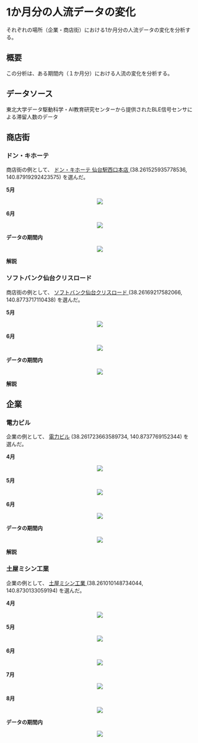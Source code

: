 # 1か月分の人流データの変化
それぞれの場所（企業・商店街）における1か月分の人流データの変化を分析する。

## 概要
この分析は、ある期間内（１か月分）における人流の変化を分析する。

## データソース
東北大学データ駆動科学・AI教育研究センターから提供されたBLE信号センサによる滞留人数のデータ

## 商店街
### ドン・キホーテ
商店街の例として、
<a href="https://www.google.com/maps/place/Don+Quijote+Sendaieki+Nishiguchi+Honten/@38.2615751,140.8791388,20z/data=!3m1!5s0x5f8a282286e21f93:0x1e78f86f1a14dc99!4m6!3m5!1s0x5f8a29ebf3326a1f:0xfd9290a3259806c8!8m2!3d38.2616387!4d140.8792368!16s%2Fg%2F1tdd0hgt?entry=ttu">ドン・キホーテ 仙台駅西口本店 </a>
(38.261525935778536, 140.87919292423575) 
を選んだ。

**5月**
<div align="center">
  <img src="graph_by_month/p003_05.svg">
</div>

**6月**
<div align="center">
  <img src="graph_by_month/p003_06.svg">
</div>

**データの期間内**
<div align="center">
  <img src="graph_by_month/p003_all.svg">
</div>

**解説**

### ソフトバンク仙台クリスロード
商店街の例として、
<a href="https://www.google.com/maps/place/Softbank+Sendai+Clis+Road/@38.2616897,140.8771525,21z/data=!3m1!5s0x5f8a282319375d9d:0x7ed4017139cece0!4m6!3m5!1s0x5f8a28231922ce7d:0x54042ff31446ee43!8m2!3d38.2617006!4d140.8773583!16s%2Fg%2F1tjl5qrn?entry=ttu">ソフトバンク仙台クリスロード </a>
(38.26169217582066, 140.8773717110438) 
を選んだ。

**5月**
<div align="center">
  <img src="graph_by_month/p011_05.svg">
</div>

**6月**
<div align="center">
  <img src="graph_by_month/p011_06.svg">
</div>

**データの期間内**
<div align="center">
  <img src="graph_by_month/p011_all.svg">
</div>

**解説**

## 企業
### 電力ビル
企業の例として、
<a href="https://www.google.com/maps/place/FamilyMart+Electricity+Building/@38.2618213,140.8737448,20z/data=!3m1!5s0x5f8a283ca46b69bb:0xbaf3fd18be527d1c!4m6!3m5!1s0x5f8a283b58ddaa5d:0xe57a2d2dfd3d4a78!8m2!3d38.261659!4d140.8737284!16s%2Fg%2F1tpn2ctw?entry=ttu">電力ビル</a>
(38.261723663589734, 140.8737769152344) 
を選んだ。

**4月**
<div align="center">
  <img src="graph_by_month/p017_04.svg">
</div>

**5月**
<div align="center">
  <img src="graph_by_month/p017_05.svg">
</div>

**6月**
<div align="center">
  <img src="graph_by_month/p017_06.svg">
</div>

**データの期間内**
<div align="center">
  <img src="graph_by_month/p017_all.svg">
</div>

**解説**

### 土屋ミシン工業
企業の例として、
<a href="https://www.google.com/maps/place/38%C2%B015'39.6%22N+140%C2%B052'22.9%22E/@38.2610042,140.8704475,17z/data=!3m1!4b1!4m4!3m3!8m2!3d38.261!4d140.8730278?entry=ttu">土屋ミシン工業 </a>
(38.261010148734044, 140.8730133059194) 
を選んだ。

**4月**
<div align="center">
  <img src="graph_by_month/p021_04.svg">
</div>

**5月**
<div align="center">
  <img src="graph_by_month/p021_05.svg">
</div>

**6月**
<div align="center">
  <img src="graph_by_month/p021_06.svg">
</div>

**7月**
<div align="center">
  <img src="graph_by_month/p021_07.svg">
</div>

**8月**
<div align="center">
  <img src="graph_by_month/p021_08.svg">
</div>

**データの期間内**
<div align="center">
  <img src="graph_by_month/p021_all.svg">
</div>
